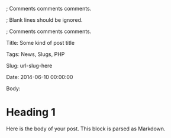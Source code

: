 ; Comments comments comments.

; Blank lines should be ignored.

; Comments comments comments.

Title: Some kind of post title

Tags: News, Slugs, PHP

Slug: url-slug-here

Date: 2014-06-10 00:00:00

Body:

# Heading 1

Here is the body of your post. This block is parsed as Markdown.
